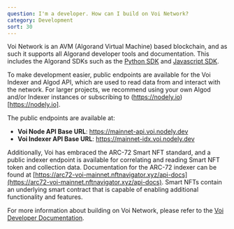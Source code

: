 ```yaml
---
question: I'm a developer. How can I build on Voi Network?
category: Development
sort: 30
---
```

Voi Network is an AVM (Algorand Virtual Machine) based blockchain, and as such it supports all Algorand developer tools and documentation. This includes the Algorand SDKs such as the [Python SDK](https://github.com/algorand/py-algorand-sdk) and [Javascript SDK](https://github.com/algorand/js-algorand-sdk).

To make development easier, public endpoints are available for the Voi Indexer and Algod API, which are used to read data from and interact with the network. For larger projects, we recommend using your own Algod and/or Indexer instances or subscribing to (https://nodely.io)[https://nodely.io].

The public endpoints are available at:

- **Voi Node API Base URL**: https://mainnet-api.voi.nodely.dev
- **Voi Indexer API Base URL**: https://mainnet-idx.voi.nodely.dev

Additionally, Voi has embraced the ARC-72 Smart NFT standard, and a public indexer endpoint is available for correlating and reading Smart NFT token and collection data. Documentation for the ARC-72 indexer can be found at [https://arc72-voi-mainnet.nftnavigator.xyz/api-docs](https://arc72-voi-mainnet.nftnavigator.xyz/api-docs). Smart NFTs contain an underlying smart contract that is capable of enabling additional functionality and features.

For more information about building on Voi Network, please refer to the [Voi Developer Documentation](https://docs.voi.network/developers/start-here/).
